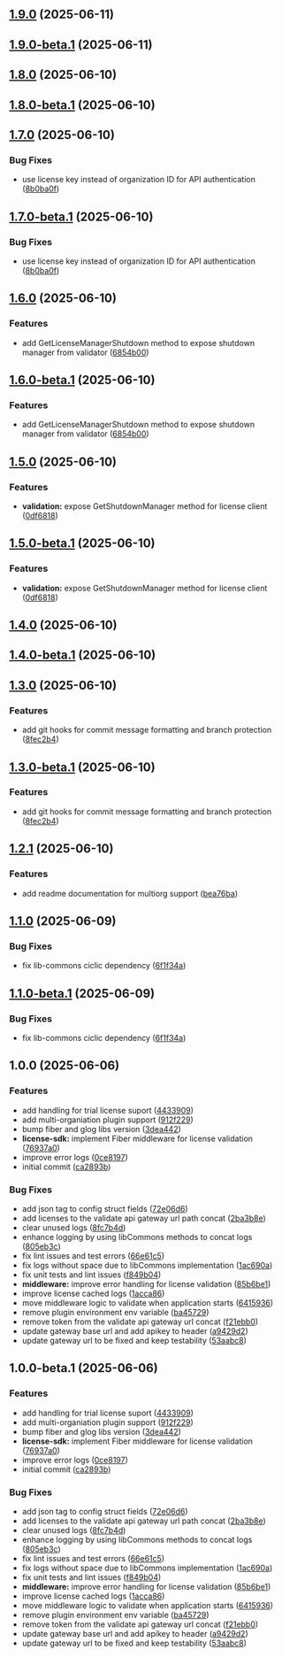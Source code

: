 ## [1.9.0](https://github.com/LerianStudio/lib-license-go/compare/v1.8.0...v1.9.0) (2025-06-11)

## [1.9.0-beta.1](https://github.com/LerianStudio/lib-license-go/compare/v1.8.0...v1.9.0-beta.1) (2025-06-11)

## [1.8.0](https://github.com/LerianStudio/lib-license-go/compare/v1.7.0...v1.8.0) (2025-06-10)

## [1.8.0-beta.1](https://github.com/LerianStudio/lib-license-go/compare/v1.7.0...v1.8.0-beta.1) (2025-06-10)

## [1.7.0](https://github.com/LerianStudio/lib-license-go/compare/v1.6.0...v1.7.0) (2025-06-10)


### Bug Fixes

* use license key instead of organization ID for API authentication ([8b0ba0f](https://github.com/LerianStudio/lib-license-go/commit/8b0ba0fd1650c9f4d2d66c66da8af6a6ee367d3f))

## [1.7.0-beta.1](https://github.com/LerianStudio/lib-license-go/compare/v1.6.0...v1.7.0-beta.1) (2025-06-10)


### Bug Fixes

* use license key instead of organization ID for API authentication ([8b0ba0f](https://github.com/LerianStudio/lib-license-go/commit/8b0ba0fd1650c9f4d2d66c66da8af6a6ee367d3f))

## [1.6.0](https://github.com/LerianStudio/lib-license-go/compare/v1.5.0...v1.6.0) (2025-06-10)


### Features

* add GetLicenseManagerShutdown method to expose shutdown manager from validator ([6854b00](https://github.com/LerianStudio/lib-license-go/commit/6854b008e95896af3f9a45b5c99a1e17cee85ef8))

## [1.6.0-beta.1](https://github.com/LerianStudio/lib-license-go/compare/v1.5.0...v1.6.0-beta.1) (2025-06-10)


### Features

* add GetLicenseManagerShutdown method to expose shutdown manager from validator ([6854b00](https://github.com/LerianStudio/lib-license-go/commit/6854b008e95896af3f9a45b5c99a1e17cee85ef8))

## [1.5.0](https://github.com/LerianStudio/lib-license-go/compare/v1.4.0...v1.5.0) (2025-06-10)


### Features

* **validation:** expose GetShutdownManager method for license client ([0df6818](https://github.com/LerianStudio/lib-license-go/commit/0df681811c0ba46367d22701b9508b2ec86b3440))

## [1.5.0-beta.1](https://github.com/LerianStudio/lib-license-go/compare/v1.4.0...v1.5.0-beta.1) (2025-06-10)


### Features

* **validation:** expose GetShutdownManager method for license client ([0df6818](https://github.com/LerianStudio/lib-license-go/commit/0df681811c0ba46367d22701b9508b2ec86b3440))

## [1.4.0](https://github.com/LerianStudio/lib-license-go/compare/v1.3.0...v1.4.0) (2025-06-10)

## [1.4.0-beta.1](https://github.com/LerianStudio/lib-license-go/compare/v1.3.0...v1.4.0-beta.1) (2025-06-10)

## [1.3.0](https://github.com/LerianStudio/lib-license-go/compare/v1.2.1...v1.3.0) (2025-06-10)


### Features

* add git hooks for commit message formatting and branch protection ([8fec2b4](https://github.com/LerianStudio/lib-license-go/commit/8fec2b4950849509925f71228059280da0190e04))

## [1.3.0-beta.1](https://github.com/LerianStudio/lib-license-go/compare/v1.2.1...v1.3.0-beta.1) (2025-06-10)


### Features

* add git hooks for commit message formatting and branch protection ([8fec2b4](https://github.com/LerianStudio/lib-license-go/commit/8fec2b4950849509925f71228059280da0190e04))

## [1.2.1](https://github.com/LerianStudio/lib-license-go/compare/v1.1.0...v1.2.1) (2025-06-10)


### Features

* add readme documentation for multiorg support ([bea76ba](https://github.com/LerianStudio/lib-license-go/commit/bea76ba7699937c1df783f137ead386bbce52b1c))


## [1.1.0](https://github.com/LerianStudio/lib-license-go/compare/v1.0.0...v1.1.0) (2025-06-09)


### Bug Fixes

* fix lib-commons ciclic dependency ([6f1f34a](https://github.com/LerianStudio/lib-license-go/commit/6f1f34a43899e62f333cea19fbe97421418c4589))

## [1.1.0-beta.1](https://github.com/LerianStudio/lib-license-go/compare/v1.0.0...v1.1.0-beta.1) (2025-06-09)


### Bug Fixes

* fix lib-commons ciclic dependency ([6f1f34a](https://github.com/LerianStudio/lib-license-go/commit/6f1f34a43899e62f333cea19fbe97421418c4589))

## 1.0.0 (2025-06-06)


### Features

* add handling for trial license suport ([4433909](https://github.com/LerianStudio/lib-license-go/commit/4433909fe0ff093a5ee1ddfa05cd847fde2e14e6))
* add multi-organiation plugin support ([912f229](https://github.com/LerianStudio/lib-license-go/commit/912f229bbe0908ac9814670cf7f519e677cf20dd))
* bump fiber and glog libs version ([3dea442](https://github.com/LerianStudio/lib-license-go/commit/3dea442b19cd53f3f9b99e39a6622a6bd9f818c7))
* **license-sdk:** implement Fiber middleware for license validation ([76937a0](https://github.com/LerianStudio/lib-license-go/commit/76937a035b4f132bf9cda9efaa8e8d9302a23f41))
* improve error logs ([0ce8197](https://github.com/LerianStudio/lib-license-go/commit/0ce8197e0fcddca5394b6a87bde3291e19d4d7ff))
* initial commit ([ca2893b](https://github.com/LerianStudio/lib-license-go/commit/ca2893bf33c4e06145208577fe3673a3d00483d4))


### Bug Fixes

* add json tag to config struct fields ([72e06d6](https://github.com/LerianStudio/lib-license-go/commit/72e06d6845b9f8fe1913b4275b94b41b0ebceb08))
* add licenses to the validate api gateway url path concat ([2ba3b8e](https://github.com/LerianStudio/lib-license-go/commit/2ba3b8e6dff2d4ba4bd0593a74e3906780de5be3))
* clear unused logs ([8fc7b4d](https://github.com/LerianStudio/lib-license-go/commit/8fc7b4d0f9b708071e028001f14d0c9af416a0ee))
* enhance logging by using libCommons methods to concat logs ([805eb3c](https://github.com/LerianStudio/lib-license-go/commit/805eb3c229a995346fd968f5708b11a55d4abfef))
* fix lint issues and test errors ([66e61c5](https://github.com/LerianStudio/lib-license-go/commit/66e61c52a35d47114348e09d62876ce481f4f0ff))
* fix logs without space due to libCommons implementation ([1ac690a](https://github.com/LerianStudio/lib-license-go/commit/1ac690a450ba9fc0570324f3b3cf82e8e451fd40))
* fix unit tests and lint issues ([f849b04](https://github.com/LerianStudio/lib-license-go/commit/f849b047352e1b585a86a297bd259c90123b4a98))
* **middleware:** improve error handling for license validation ([85b6be1](https://github.com/LerianStudio/lib-license-go/commit/85b6be1f1420e5cfd8edd1aee73e21366d002021))
* improve license cached logs ([1acca86](https://github.com/LerianStudio/lib-license-go/commit/1acca86868bb2d68fb67199fa20c79d22ac60a61))
* move middleware logic to validate when application starts ([6415936](https://github.com/LerianStudio/lib-license-go/commit/6415936250aa043720193128a9a88280930370c9))
* remove plugin environment env variable ([ba45729](https://github.com/LerianStudio/lib-license-go/commit/ba45729c75418a8a0a6ea787450f53f772c21334))
* remove token from the validate api gateway url concat ([f21ebb0](https://github.com/LerianStudio/lib-license-go/commit/f21ebb00f764db3bc85d2bc92c9484fe153434f7))
* update gateway base url and add apikey to header ([a9429d2](https://github.com/LerianStudio/lib-license-go/commit/a9429d283534edfe0e9232d0b18488985d609219))
* update gateway url to be fixed and keep testability ([53aabc8](https://github.com/LerianStudio/lib-license-go/commit/53aabc8d220701d5e766973b5e2f01f0a27f8cdb))

## 1.0.0-beta.1 (2025-06-06)


### Features

* add handling for trial license suport ([4433909](https://github.com/LerianStudio/lib-license-go/commit/4433909fe0ff093a5ee1ddfa05cd847fde2e14e6))
* add multi-organiation plugin support ([912f229](https://github.com/LerianStudio/lib-license-go/commit/912f229bbe0908ac9814670cf7f519e677cf20dd))
* bump fiber and glog libs version ([3dea442](https://github.com/LerianStudio/lib-license-go/commit/3dea442b19cd53f3f9b99e39a6622a6bd9f818c7))
* **license-sdk:** implement Fiber middleware for license validation ([76937a0](https://github.com/LerianStudio/lib-license-go/commit/76937a035b4f132bf9cda9efaa8e8d9302a23f41))
* improve error logs ([0ce8197](https://github.com/LerianStudio/lib-license-go/commit/0ce8197e0fcddca5394b6a87bde3291e19d4d7ff))
* initial commit ([ca2893b](https://github.com/LerianStudio/lib-license-go/commit/ca2893bf33c4e06145208577fe3673a3d00483d4))


### Bug Fixes

* add json tag to config struct fields ([72e06d6](https://github.com/LerianStudio/lib-license-go/commit/72e06d6845b9f8fe1913b4275b94b41b0ebceb08))
* add licenses to the validate api gateway url path concat ([2ba3b8e](https://github.com/LerianStudio/lib-license-go/commit/2ba3b8e6dff2d4ba4bd0593a74e3906780de5be3))
* clear unused logs ([8fc7b4d](https://github.com/LerianStudio/lib-license-go/commit/8fc7b4d0f9b708071e028001f14d0c9af416a0ee))
* enhance logging by using libCommons methods to concat logs ([805eb3c](https://github.com/LerianStudio/lib-license-go/commit/805eb3c229a995346fd968f5708b11a55d4abfef))
* fix lint issues and test errors ([66e61c5](https://github.com/LerianStudio/lib-license-go/commit/66e61c52a35d47114348e09d62876ce481f4f0ff))
* fix logs without space due to libCommons implementation ([1ac690a](https://github.com/LerianStudio/lib-license-go/commit/1ac690a450ba9fc0570324f3b3cf82e8e451fd40))
* fix unit tests and lint issues ([f849b04](https://github.com/LerianStudio/lib-license-go/commit/f849b047352e1b585a86a297bd259c90123b4a98))
* **middleware:** improve error handling for license validation ([85b6be1](https://github.com/LerianStudio/lib-license-go/commit/85b6be1f1420e5cfd8edd1aee73e21366d002021))
* improve license cached logs ([1acca86](https://github.com/LerianStudio/lib-license-go/commit/1acca86868bb2d68fb67199fa20c79d22ac60a61))
* move middleware logic to validate when application starts ([6415936](https://github.com/LerianStudio/lib-license-go/commit/6415936250aa043720193128a9a88280930370c9))
* remove plugin environment env variable ([ba45729](https://github.com/LerianStudio/lib-license-go/commit/ba45729c75418a8a0a6ea787450f53f772c21334))
* remove token from the validate api gateway url concat ([f21ebb0](https://github.com/LerianStudio/lib-license-go/commit/f21ebb00f764db3bc85d2bc92c9484fe153434f7))
* update gateway base url and add apikey to header ([a9429d2](https://github.com/LerianStudio/lib-license-go/commit/a9429d283534edfe0e9232d0b18488985d609219))
* update gateway url to be fixed and keep testability ([53aabc8](https://github.com/LerianStudio/lib-license-go/commit/53aabc8d220701d5e766973b5e2f01f0a27f8cdb))
